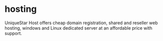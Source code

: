 # hosting
UniqueStar Host offers cheap domain registration, shared and reseller web hosting, windows and Linux dedicated server at an affordable price with support.
